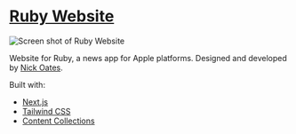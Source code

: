 # [Ruby Website](https://rubyapp.org)

![Screen shot of Ruby Website](https://github.com/user-attachments/assets/29029660-276f-4e6e-acb3-5cee2df8eeb5)

Website for Ruby, a news app for Apple platforms. Designed and developed by [Nick Oates](https://nickoates.com).

Built with:

-   [Next.js](https://nextjs.org)
-   [Tailwind CSS](https://tailwindcss.com)
-   [Content Collections](https://www.content-collections.dev/)
